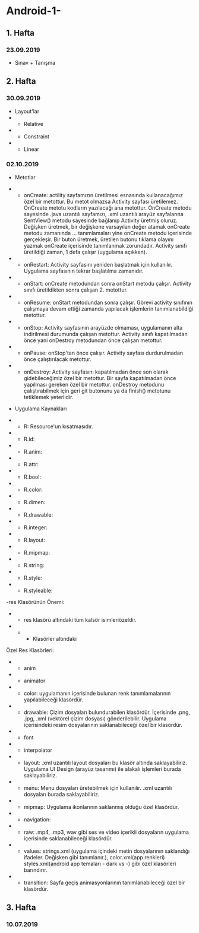 # Android-1-

## 1. Hafta
### 23.09.2019
- Sınav + Tanışma

## 2. Hafta
### 30.09.2019
- Layout'lar
- - Relative
- - Constraint 
- - Linear

### 02.10.2019
- Metotlar
- - onCreate: actility sayfamızın üretilmesi esnasında kullanacağımız özel bir metottur. Bu metot olmazsa Activity sayfası üretilemez. OnCreate metotu kodların yazılacağı ana metottur. OnCreate metodu sayesinde .java uzantılı sayfamızı, .xml uzantılı arayüz sayfalarına SentView() metodu sayesinde bağlanıp Activity üretmiş oluruz. Değişken üretmek, bir değişkene varsayılan değer atamak onCreate metodu zamanında ... tanımlamaları yine onCreate metodu içerisinde gerçekleşir. Bir buton üretmek, üretilen butonu tıklama olayını yazmak onCreate içerisinde tanımlanmak zorundadır. Activity sınıfı üretildiği zaman, 1 defa çalışır (uygulama açıkken).

- - onRestart: Activity sayfasını yeniden başlatmak için kullanılır. Uygulama sayfasının tekrar başlatılma zamanıdır. 

- - onStart: onCreate metodundan sonra onStart metodu çalışır. Activity sınıfı üretildikten sonra çalışan 2. metottur. 

- - onResume: onStart metodundan sonra çalışır. Görevi activity sınıfının çalışmaya devam ettiği zamanda yapılacak işlemlerin tanımlanabildiği metottur.

- - onStop: Activity sayfasının arayüzde olmaması, uygulamanın alta indirilmesi durumunda çalışan metottur. Activity sınıfı kapatılmadan önce yani onDestroy metodundan önce çalışan metottur. 

- - onPause: onStop'tan önce çalışır. Activity sayfası durdurulmadan önce çalıştırılacak metottur.

- - onDestroy: Activity sayfasını kapatılmadan önce son olarak gidebileceğimiz özel bir metottur. Bir sayfa kapatılmadan önce yapılması gereken özel bir metottur. onDestroy metodunu çalıştırabilmek için geri git butonunu ya da finish() metotunu tetiklemek yeterlidir.

- Uygulama Kaynakları
- - R: Resource'un kısatmasıdır. 
- - R.id: 
- - R.anim:
- - R.attr:
- - R.bool:
- - R.color:
- - R.dimen:
- - R.drawable:
- - R.integer:
- - R.layout:
- - R.mipmap:
- - R.string:
- - R.style:
- - R.styleable:

-res Klasörünün Önemi:
- - res klasörü altındaki tüm kalsör isimleriözeldir. 
- - - Klasörler altındaki 

Özel Res Klasörleri:
- - anim
- - animator
- - color: uygulamanın içerisinde bulunan renk tanımlamalarının yapılabileceği klasördür.
- - drawable: Çizim dosyaları bulundurabilen klasördür. İçerisinde .png, .jpg, .xml (vektörel çizim dosyası) gönderilebilir. Uygulama içerisindeki resim dosyalarının saklanabileceği özel bir klasördür. 
- - font
- - interpolator
- - layout: .xml uzantılı layout dosyaları bu klasör altında saklayabiliriz. Uygulama UI Design (arayüz tasarımı) ile alakalı işlemleri burada saklayabiliriz.
- - menu: Menu dosyaları üretebilmek için kullanılır. .xml uzantılı dosyaları burada saklayabiliriz.  
- - mipmap: Uygulama ikonlarının saklanmış olduğu özel klasördür. 
- - navigation:
- - raw: .mp4, .mp3, wav gibi ses ve video içerikli dosyaların uygulama içerisinde saklanabileceği klasördür.
- - values: strings.xml (uygulama içindeki metin dosyalarının saklandığı ifadeler. Değişken gibi tanımlanır.), color.xml(app renkleri) styles.xml(android app temaları - dark vs -) gibi özel klasörleri barındırır.
- - transition: Sayfa geçiş animasyonlarının tanımlanabileceği özel bir klasördür.

## 3. Hafta
### 10.07.2019







